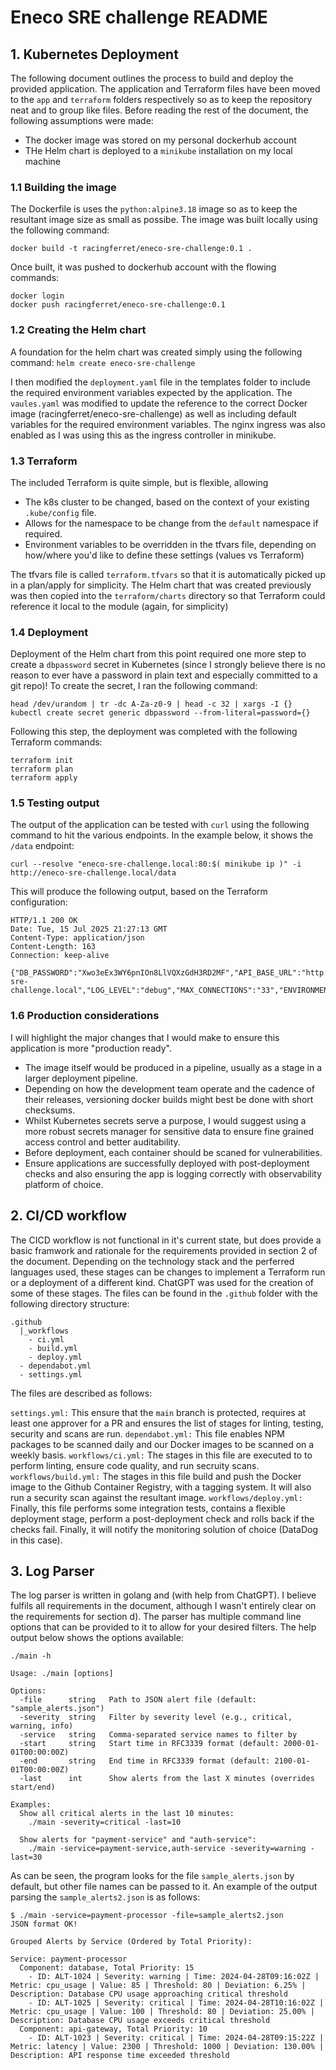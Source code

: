 # Eneco SRE challenge README

## 1. Kubernetes Deployment

The following document outlines the process to build and deploy the provided application.  The application and Terraform files have been moved to the `app` and `terraform` folders respectively so as to keep the repository neat and to group like files.  Before reading the rest of the document, the following assumptions were made:

- The docker image was stored on my personal dockerhub account
- THe Helm chart is deployed to a `minikube` installation on my local machine

### 1.1 Building the image

The Dockerfile is uses the `python:alpine3.18` image so as to keep the resultant image size as small as possibe.  The image was built locally using the following command:
```
docker build -t racingferret/eneco-sre-challenge:0.1 .
```

Once built, it was pushed to dockerhub account with the flowing commands:
```
docker login
docker push racingferret/eneco-sre-challenge:0.1
```

### 1.2 Creating the Helm chart

A foundation for the helm chart was created simply using the following command:
```helm create eneco-sre-challenge```

I then modified the `deployment.yaml` file in the templates folder to include the required environment variables expected by the application.  The `vaules.yaml` was modified to update the reference to the correct Docker image (racingferret/eneco-sre-challenge) as well as including default variables for the required environment variables.  The nginx ingress was also enabled as I was using this as the ingress controller in minikube.

### 1.3 Terraform

The included Terraform is quite simple, but is flexible, allowing
- The k8s cluster to be changed, based on the context of your existing `.kube/config` file.
- Allows for the namespace to be change from the `default` namespace if required.
- Environment variables to be overridden in the tfvars file, depending on how/where you'd like to define these settings (values vs Terraform)

The tfvars file is called `terraform.tfvars` so that it is automatically picked up in a plan/apply for simplicity.  The Helm chart that was created previously was then copied into the `terraform/charts` directory so that Terraform could reference it local to the module (again, for simplicity)

### 1.4 Deployment

Deployment of the Helm chart from this point required one more step to create a `dbpassword` secret in Kubernetes (since I strongly believe there is no reason to ever have a password in plain text and especially committed to a git repo)!  To create the secret, I ran the following command:
```
head /dev/urandom | tr -dc A-Za-z0-9 | head -c 32 | xargs -I {} kubectl create secret generic dbpassword --from-literal=password={}
```

Following this step, the deployment was completed with the following Terraform commands:
```
terraform init
terraform plan
terraform apply
```

### 1.5 Testing output

The output of the application can be tested with `curl` using the following command to hit the various endpoints.  In the example below, it shows the `/data` endpoint:
```
curl --resolve "eneco-sre-challenge.local:80:$( minikube ip )" -i http://eneco-sre-challenge.local/data
```

This will produce the following output, based on the Terraform configuration:
```
HTTP/1.1 200 OK
Date: Tue, 15 Jul 2025 21:27:13 GMT
Content-Type: application/json
Content-Length: 163
Connection: keep-alive

{"DB_PASSWORD":"Xwo3eEx3WY6pnIOn8LlVQXzGdH3RD2MF","API_BASE_URL":"http://eneco-sre-challenge.local","LOG_LEVEL":"debug","MAX_CONNECTIONS":"33","ENVIRONMENT":"dev"}
```

### 1.6 Production considerations

I will highlight the major changes that I would make to ensure this application is more "production ready".
- The image itself would be produced in a pipeline, usually as a stage in a larger deployment pipeline.
- Depending on how the development team operate and the cadence of their releases, versioning docker builds might best be done with short checksums.
- Whilst Kubernetes secrets serve a purpose, I would suggest using a more robust secrets manager for sensitive data to ensure fine grained access control and better auditability.
- Before deployment, each container should be scaned for vulnerabilities.
- Ensure applications are successfully deployed with post-deployment checks and also ensuring the app is logging correctly with observability platform of choice.


## 2. CI/CD workflow

The CICD workflow is not functional in it's current state, but does provide a basic framwork and rationale for the requirements provided in section 2 of the document.  Depending on the technology stack and the perferred languages used, these stages can be changes to implement a Terraform run or a deployment of a different kind.  ChatGPT was used for the creation of some of these stages.  The files can be found in the `.github` folder with the following directory structure:
```
.github
  |_workflows
    - ci.yml
    - build.yml
    - deploy.yml
  - dependabot.yml
  - settings.yml
```

The files are described as follows:

`settings.yml:`  This ensure that the `main` branch is protected, requires at least one approver for a PR and ensures the list of stages for linting, testing, security and scans are run.
`dependabot.yml:`  This file enables NPM packages to be scanned daily and our Docker images to be scanned on a weekly basis.
`workflows/ci.yml:`  The stages in this file are executed to to perform linting, ensure code quality, and run secruity scans.
`workflows/build.yml:`  The stages in this file build and push the Docker image to the Github Container Registry, with a tagging system.  It will also run a security scan against the resultant image.
`workflows/deploy.yml:`  Finally, this file performs some integration tests, contains a flexible deployment stage, perform a post-deployment check and rolls back if the checks fail.  Finally, it will notify the monitoring solution of choice (DataDog in this case).


## 3. Log Parser

The log parser is written in golang and (with help from ChatGPT).  I believe fulfils all requirements in the document, although I wasn't entirely clear on the requirements for section d).  The parser has multiple command line options that can be provided to it to allow for your desired filters.  The help output below shows the options available:
```
./main -h

Usage: ./main [options]

Options:
  -file      string   Path to JSON alert file (default: "sample_alerts.json")
  -severity  string   Filter by severity level (e.g., critical, warning, info)
  -service   string   Comma-separated service names to filter by
  -start     string   Start time in RFC3339 format (default: 2000-01-01T00:00:00Z)
  -end       string   End time in RFC3339 format (default: 2100-01-01T00:00:00Z)
  -last      int      Show alerts from the last X minutes (overrides start/end)

Examples:
  Show all critical alerts in the last 10 minutes:
    ./main -severity=critical -last=10

  Show alerts for "payment-service" and "auth-service":
    ./main -service=payment-service,auth-service -severity=warning -last=30
```

As can be seen, the program looks for the file `sample_alerts.json` by default, but other file names can be passed to it.  An example of the output parsing the `sample_alerts2.json` is as follows:
```
$ ./main -service=payment-processor -file=sample_alerts2.json
JSON format OK!

Grouped Alerts by Service (Ordered by Total Priority):

Service: payment-processor
  Component: database, Total Priority: 15
    - ID: ALT-1024 | Severity: warning | Time: 2024-04-28T09:16:02Z | Metric: cpu_usage | Value: 85 | Threshold: 80 | Deviation: 6.25% | Description: Database CPU usage approaching critical threshold
    - ID: ALT-1025 | Severity: critical | Time: 2024-04-28T10:16:02Z | Metric: cpu_usage | Value: 100 | Threshold: 80 | Deviation: 25.00% | Description: Database CPU usage exceeds critical threshold
  Component: api-gateway, Total Priority: 10
    - ID: ALT-1023 | Severity: critical | Time: 2024-04-28T09:15:22Z | Metric: latency | Value: 2300 | Threshold: 1000 | Deviation: 130.00% | Description: API response time exceeded threshold
```